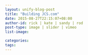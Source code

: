 ```yaml
---
layout: unify-blog-post
title: "Building JCS.com"
date: 2015-08-27T22:15:07+08:00
author-id: rick | kate | sandy | rod
post-type: image | slider | vimeo
list-image:

categories:
tags:
---
```


